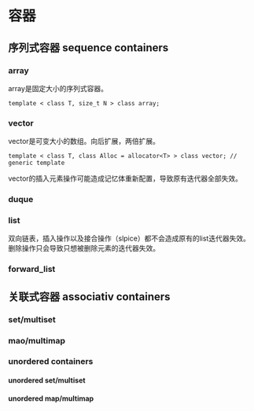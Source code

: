 # 容器
## 序列式容器 sequence containers
### array
array是固定大小的序列式容器。

`template < class T, size_t N > class array;`
### vector
vector是可变大小的数组。向后扩展，两倍扩展。

`template < class T, class Alloc = allocator<T> > class vector; // generic template`

vector的插入元素操作可能造成记忆体重新配置，导致原有迭代器全部失效。
### duque
### list
双向链表，插入操作以及接合操作（slpice）都不会造成原有的list迭代器失效。删除操作只会导致只想被删除元素的迭代器失效。
### forward_list
## 关联式容器 associativ containers
### set/multiset
### mao/multimap
### unordered containers
#### unordered set/multiset
#### unordered map/multimap